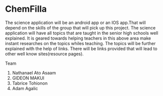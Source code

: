 ChemFilla
=========

The science application will be an android app or an IOS app.That will depend on the skills of the group that will pick up this project. The science application will have all topics that are taught in the senior high schools well explained. It is geared towards helping teachers in this above area make instant researches on the topics whiles teaching. The topics will be further explained with the help of links. There will be links provided that will lead to other well know sites(resource pages).

Team

1. Nathanael Ato Asaam
2. GIDEON MAKUI
3. Tabrice Tohionon
4. Adam Agalic


